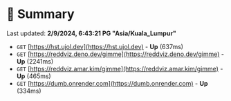 # 📖 Summary
Last updated: **2/9/2024, 6:43:21 PG "Asia/Kuala_Lumpur"**

- `GET` [https://hst.ujol.dev](https://hst.ujol.dev) - **Up** (637ms)
- `GET` [https://reddviz.deno.dev/gimme](https://reddviz.deno.dev/gimme) - **Up** (2241ms)
- `GET` [https://reddviz.amar.kim/gimme](https://reddviz.amar.kim/gimme) - **Up** (465ms)
- `GET` [https://dumb.onrender.com](https://dumb.onrender.com) - **Up** (334ms)
